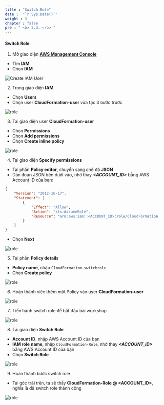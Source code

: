 ```yaml
---
title : "Switch Role"
date :  "`r Sys.Date()`" 
weight : 3
chapter : false
pre : " <b> 2.3. </b> "
---
```


#### Switch Role

1. Mở giao diện **[AWS Management Console](https://console.aws.amazon.com/console/)**

- Tìm **IAM**
- Chọn **IAM**

![Create IAM User](/images/2.prerequisite/0001-switchrole.png?width=5120px)

2. Trong giao diện **IAM**

- Chọn **Users**
- Chọn user **CloudFormation-user** vừa tạo ở bước trước

![role](/images/2.prerequisite/0002-switchrole.png?width=5120px)

3. Tại giao diện user **CloudFormation-user**

- Chọn **Permissions**
- Chọn **Add permissions**
- Chọn **Create inline policy**

![role](/images/2.prerequisite/0003-switchrole.png?width=5120px)

4. Tại giao diện **Specify permissions**

- Tại phần **Policy editor**, chuyển sang chế độ **JSON**
- Dán đoạn JSON bên dưới vào, nhớ thay ***<ACCOUNT_ID>*** bằng AWS Account ID của bạn:

```json
{
    "Version": "2012-10-17",
    "Statement": [
        {
            "Effect": "Allow",
            "Action": "sts:AssumeRole",
            "Resource": "arn:aws:iam::<ACCOUNT_ID>:role/CloudFormation-Role"
        }
    ]
}
```

- Chọn **Next**

![role](/images/2.prerequisite/0004-switchrole.png?width=5120px)

5. Tại phần **Policy details**

- **Policy name**, nhập `CloudFormation-switchrole`
- Chọn **Create policy**

![role](/images/2.prerequisite/0005-switchrole.png?width=5120px)

6. Hoàn thành việc thêm một Policy vào user **CloudFormation-user**

![role](/images/2.prerequisite/0006-switchrole.png?width=5120px)

7. Tiến hành switch role để bắt đầu bài workshop

![role](/images/2.prerequisite/0007-switchrole.png?width=5120px)

8. Tại giao diện **Switch Role**

- **Account ID**, nhập AWS Account ID của bạn
- **IAM role name**, nhập `CloudFormation-Role`, nhớ thay ***<ACCOUNT_ID>*** bằng AWS Account ID của bạn
- Chọn **Switch Role**

![role](/images/2.prerequisite/0008-switchrole.png?width=5120px)

9. Hoàn thành bước switch role

- Tại góc trái trên, ta sẽ thấy **CloudFormation-Role @ <ACCOUNT_ID>**, nghĩa là đã switch role thành công

![role](/images/2.prerequisite/0009-switchrole.png?width=5120px)
